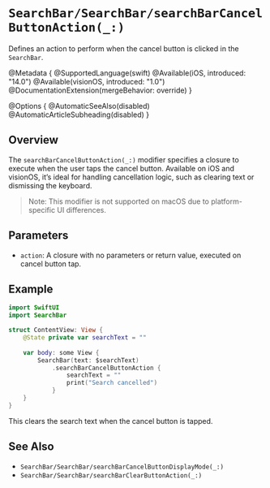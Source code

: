 # ``SearchBar/SearchBar/searchBarCancelButtonAction(_:)``

Defines an action to perform when the cancel button is clicked in the `SearchBar`.

@Metadata {
    @SupportedLanguage(swift)
    @Available(iOS, introduced: "14.0")
    @Available(visionOS, introduced: "1.0")
    @DocumentationExtension(mergeBehavior: override)
}

@Options {
    @AutomaticSeeAlso(disabled)
    @AutomaticArticleSubheading(disabled)
}

## Overview

The `searchBarCancelButtonAction(_:)` modifier specifies a closure to execute when the user taps the cancel button. Available on iOS and visionOS, it’s ideal for handling cancellation logic, such as clearing text or dismissing the keyboard.

> Note: This modifier is not supported on macOS due to platform-specific UI differences.

## Parameters

- `action`: A closure with no parameters or return value, executed on cancel button tap.

## Example

```swift
import SwiftUI
import SearchBar

struct ContentView: View {
    @State private var searchText = ""
    
    var body: some View {
        SearchBar(text: $searchText)
            .searchBarCancelButtonAction {
                searchText = ""
                print("Search cancelled")
            }
    }
}
```

This clears the search text when the cancel button is tapped.

## See Also

- ``SearchBar/SearchBar/searchBarCancelButtonDisplayMode(_:)``
- ``SearchBar/SearchBar/searchBarClearButtonAction(_:)``
